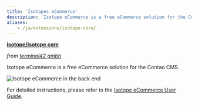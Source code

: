 ```yaml
---
title: 'Isotopes eCommerce'
description: 'Isotope eCommerce is a free eCommerce solution for the Contao CMS.'
aliases:
    - /ja/extensions/isotope-core/
---
```


**[isotope/isotope core](https://packagist.org/packages/isotope/isotope-core)**

*from [terminal42 gmbh](https://www.terminal42.ch/de/)*

Isotope eCommerce is a free eCommerce solution for the Contao CMS.

![Isotope eCommerce in the back end](/ja/extensions/images/en/isotope-core-back-end.png?classes=shadow)

For detailed instructions, please refer to the 
[Isotope eCommerce User Guide](https://docs.isotopeecommerce.org/manual/en/).
